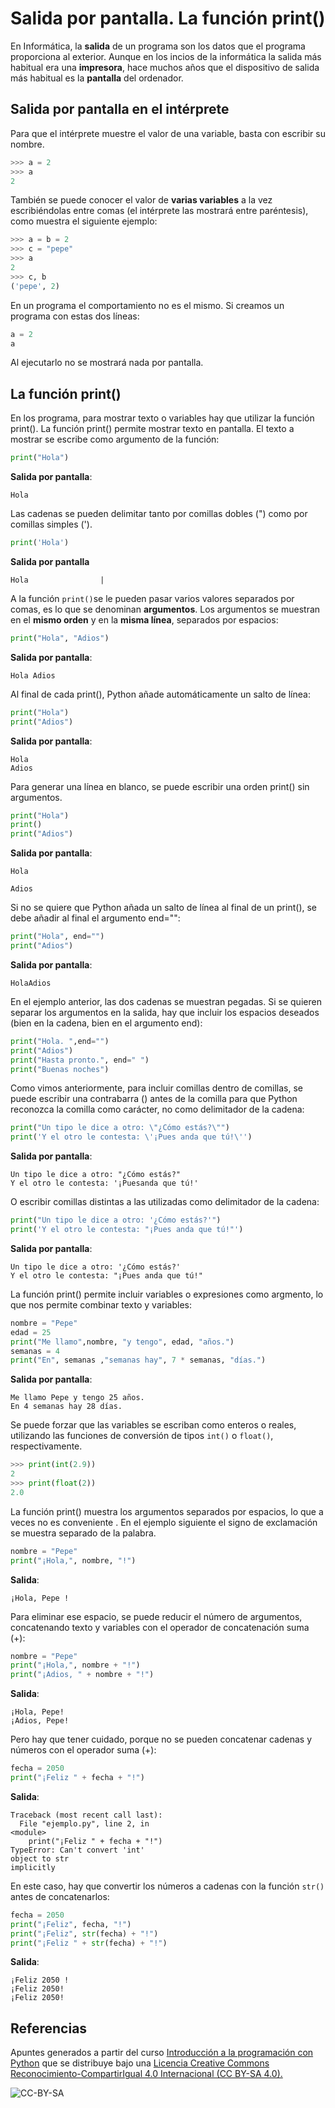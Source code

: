 # Salida por pantalla. La función print()

En Informática, la **salida** de un programa son los datos que el programa proporciona al exterior. Aunque en los incios de la informática la salida más habitual era una **impresora**, hace muchos años que el dispositivo de salida más habitual es la **pantalla** del ordenador.

## Salida por pantalla en el intérprete
Para que el intérprete muestre el valor de una variable, basta con escribir su nombre.

```python
>>> a = 2
>>> a
2
```

También se puede conocer el valor de **varias variables** a la vez escribiéndolas entre comas (el intérprete las mostrará entre paréntesis), como muestra el siguiente ejemplo:
```python
>>> a = b = 2
>>> c = "pepe"
>>> a
2
>>> c, b
('pepe', 2)
```

En un programa el comportamiento no es el mismo. Si creamos un programa con estas dos líneas:

```python
a = 2
a
```

Al ejecutarlo no se mostrará nada por pantalla.

## La función print()

En los programa, para mostrar texto o variables hay que utilizar la función print(). La función print() permite mostrar texto en pantalla. El texto a mostrar se escribe como argumento  de la función:

```python
print("Hola")
```
**Salida por pantalla**:

```
Hola
```

Las cadenas se pueden delimitar tanto por comillas dobles (") como por comillas simples (').

```python
print('Hola')
```
**Salida por pantalla**
```
Hola                |
```

A la función `print()`se le pueden pasar varios valores separados por comas, es lo que se denominan **argumentos**. Los argumentos se muestran en el **mismo orden** y en la **misma línea**, separados por espacios:

```python
print("Hola", "Adios")
```
**Salida por pantalla**:
```
Hola Adios
```

Al final de cada print(), Python añade automáticamente un salto de línea:

```python
print("Hola")
print("Adios")
```

**Salida por pantalla**:
```
Hola
Adios
```

Para generar una línea en blanco, se puede escribir una orden print() sin argumentos.
```python
print("Hola")
print()
print("Adios")
```
**Salida por pantalla**:
```
Hola

Adios
```
Si no se quiere que Python añada un salto de línea al final de un print(), se debe añadir al final el argumento end="":

```python
print("Hola", end="")
print("Adios")
```

**Salida por pantalla**:
```
HolaAdios
```

En el ejemplo anterior, las dos cadenas se muestran pegadas. Si se quieren separar los argumentos en la salida, hay que incluir los espacios deseados (bien en la cadena, bien en el argumento end):
```python
print("Hola. ",end="")
print("Adios")
print("Hasta pronto.", end=" ")
print("Buenas noches")
```

Como vimos anteriormente, para incluir comillas dentro de comillas, se puede escribir una contrabarra (\) antes de la comilla para que Python reconozca la comilla como carácter, no como delimitador de la cadena:
```python
print("Un tipo le dice a otro: \"¿Cómo estás?\"")
print('Y el otro le contesta: \'¡Pues anda que tú!\'')
```

**Salida por pantalla**:
```
Un tipo le dice a otro: "¿Cómo estás?"
Y el otro le contesta: '¡Puesanda que tú!'
```

O escribir comillas distintas a las utilizadas como delimitador de la cadena:

```python
print("Un tipo le dice a otro: '¿Cómo estás?'")
print('Y el otro le contesta: "¡Pues anda que tú!"')
```
**Salida por pantalla**:

```
Un tipo le dice a otro: '¿Cómo estás?'
Y el otro le contesta: "¡Pues anda que tú!"
```

La función print() permite incluir variables o expresiones como argmento, lo que nos permite combinar texto y variables:

```python
nombre = "Pepe"
edad = 25
print("Me llamo",nombre, "y tengo", edad, "años.")
semanas = 4
print("En", semanas ,"semanas hay", 7 * semanas, "días.")
```

**Salida por pantalla**:
```
Me llamo Pepe y tengo 25 años.
En 4 semanas hay 28 días.
```

Se puede forzar que las variables se escriban como enteros o reales, utilizando las funciones de conversión de tipos `int()` o `float()`, respectivamente.

```python
>>> print(int(2.9))
2
>>> print(float(2))
2.0
```

La función print() muestra los argumentos separados por espacios, lo que a veces no es conveniente . En el ejemplo siguiente el signo de exclamación se muestra separado de la palabra.

```python
nombre = "Pepe"
print("¡Hola,", nombre, "!")
```
**Salida**:

```
¡Hola, Pepe !
```

Para eliminar ese espacio, se puede reducir el número de argumentos, concatenando texto y variables con el operador de concatenación suma (+):

```python
nombre = "Pepe"
print("¡Hola,", nombre + "!")
print("¡Adios, " + nombre + "!")
```

**Salida**:
```
¡Hola, Pepe!
¡Adios, Pepe!
```

Pero hay que tener cuidado, porque no se pueden concatenar cadenas y números con el operador  suma (+):

```python
fecha = 2050
print("¡Feliz " + fecha + "!")
```

**Salida**:
```
Traceback (most recent call last):
  File "ejemplo.py", line 2, in 
<module>
    print("¡Feliz " + fecha + "!")
TypeError: Can't convert 'int' 
object to str
implicitly
```
En este caso, hay que convertir los números a cadenas con la función `str()` antes de concatenarlos:

```python
fecha = 2050
print("¡Feliz", fecha, "!")
print("¡Feliz", str(fecha) + "!")
print("¡Feliz " + str(fecha) + "!")
```

**Salida**:

```
¡Feliz 2050 !
¡Feliz 2050!
¡Feliz 2050!
```


## Referencias

Apuntes generados a partir del curso [Introducción a la programación con Python](http://www.mclibre.org/consultar/python/) que se distribuye bajo una [Licencia Creative Commons Reconocimiento-CompartirIgual 4.0 Internacional (CC BY-SA 4.0).](https://creativecommons.org/licenses/by-sa/4.0/deed.es_ES)

![CC-BY-SA](https://i.creativecommons.org/l/by-sa/4.0/88x31.png)

